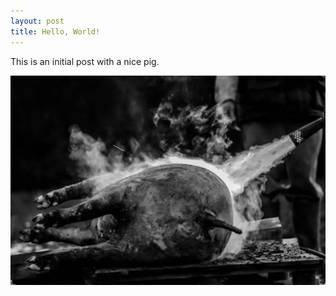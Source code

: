 ```yaml
---
layout: post
title: Hello, World!
---
```


This is an initial post with a nice pig.

![feet of flames](images/2015-01-03_IMG_5856.jpg)